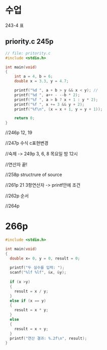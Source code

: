 # 수업

243-4 표

## priority.c 245p
```c
// file: pritority.c
#include <stdio.h>

int main(void)
{
	int a = 4, b = 6;
	double x = 3.3, y = 4.7;

	printf("%d ", a + b > y && x < y); // 
	printf("%d ", a++ - --b * 2);
	printf("%f ", a > b ? x + 1 : y * 2);
	printf("%f ", x += 3 && y + 2);
	printf("%f\n", (x = x + 1, y = y + 1));

	return 0;
}
```

//246p 12, 19

//247p 수식 c표현변경

//숙제 -> 249p 3, 6, 8 목요일 밤 12시

//연산자 끝!

//258p structrure of source

//261p 21 3항연산자 -> printf안에 조건

//262p 순서

//264p 

# 266p

```c
#include <stdio.h>

int main(void)
{
  double x= 0, y = 0, result = 0;
  
  printf("두 실수를 입력: ");
  scanf("%lf %lf", &x, &y);
  
  if (x >y)
  {
    result = x / y;
  }
  else if (x == y)
  {
    result = x * y;
  }
  else
  {
    result = x + y;
  }
  printf("연산 결과: %.2f\n", result);
}
```

